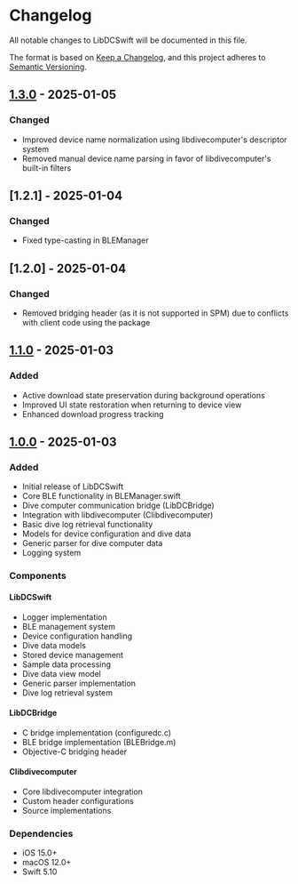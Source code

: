 # Changelog
All notable changes to LibDCSwift will be documented in this file.

The format is based on [Keep a Changelog](https://keepachangelog.com/en/1.0.0/),
and this project adheres to [Semantic Versioning](https://semver.org/spec/v2.0.0.html).

## [1.3.0] - 2025-01-05
### Changed
- Improved device name normalization using libdivecomputer's descriptor system
- Removed manual device name parsing in favor of libdivecomputer's built-in filters

## [1.2.1] - 2025-01-04
### Changed
- Fixed type-casting in BLEManager

## [1.2.0] - 2025-01-04
### Changed
- Removed bridging header (as it is not supported in SPM) due to conflicts with client code using the package

## [1.1.0] - 2025-01-03
### Added
- Active download state preservation during background operations
- Improved UI state restoration when returning to device view
- Enhanced download progress tracking

## [1.0.0] - 2025-01-03
### Added
- Initial release of LibDCSwift
- Core BLE functionality in BLEManager.swift
- Dive computer communication bridge (LibDCBridge)
- Integration with libdivecomputer (Clibdivecomputer)
- Basic dive log retrieval functionality
- Models for device configuration and dive data
- Generic parser for dive computer data
- Logging system

### Components
#### LibDCSwift
- Logger implementation
- BLE management system
- Device configuration handling
- Dive data models
- Stored device management
- Sample data processing
- Dive data view model
- Generic parser implementation
- Dive log retrieval system

#### LibDCBridge
- C bridge implementation (configuredc.c)
- BLE bridge implementation (BLEBridge.m)
- Objective-C bridging header

#### Clibdivecomputer
- Core libdivecomputer integration
- Custom header configurations
- Source implementations

### Dependencies
- iOS 15.0+
- macOS 12.0+
- Swift 5.10

[1.1.0]: https://github.com/latishab/LibDCSwift/releases/tag/1.1.0
[1.0.0]: https://github.com/latishab/LibDCSwift/releases/tag/1.0.0
[1.3.0]: https://github.com/latishab/LibDCSwift/releases/tag/1.0.0

